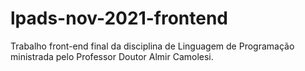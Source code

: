 # lpads-nov-2021-frontend
Trabalho front-end final da disciplina de Linguagem de Programação ministrada pelo Professor Doutor Almir Camolesi.
